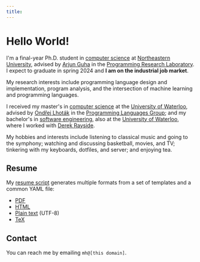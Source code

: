 ```yaml
---
title:
---
```


# Hello World!

I'm a final-year Ph.D. student in [computer science][khoury] at [Northeastern
University][], advised by [Arjun Guha][aguha] in the [Programming Research
Laboratory][]. I expect to graduate in spring 2024 and **I am on the industrial
job market**.

My research interests include programming language design and implementation,
program analysis, and the intersection of machine learning and programming
languages.

I received my master's in [computer science][scs] at the [University of
Waterloo][], advised by [Ondřej Lhoták][olhotak] in the [Programming Languages Group];
and my bachelor's in [software engineering][se], also at the [University of
Waterloo][], where I worked with [Derek Rayside][drayside].

My hobbies and interests include listening to classical music and going to the
symphony; watching and discussing basketball, movies, and TV; tinkering with my
keyboards, dotfiles, and server; and enjoying tea.

[khoury]: https://www.khoury.northeastern.edu/
[Northeastern University]: https://www.northeastern.edu/
[Programming Research Laboratory]: https://prl.khoury.northeastern.edu/
[aguha]: https://www.khoury.northeastern.edu/~arjunguha/main/home/

[scs]: https://cs.uwaterloo.ca/
[University of Waterloo]: https://uwaterloo.ca/
[olhotak]: https://plg.uwaterloo.ca/~olhotak/
[Programming Languages Group]: https://plg.uwaterloo.ca/

[se]: https://uwaterloo.ca/software-engineering/
[drayside]: https://ece.uwaterloo.ca/~drayside/

## Resume

My [resume script][] generates multiple formats from a set of templates and
a common YAML file:

  - [PDF][pdf resume]
  - [HTML][html resume]
  - [Plain text][txt resume] (UTF-8)
  - [TeX][tex resume]

[resume script]: https://github.com/mhyee/resume
[pdf resume]: /resume/resume.pdf
[html resume]: /resume/resume.html
[txt resume]: /resume/resume.txt
[tex resume]: /resume/resume.tex

## Contact

You can reach me by emailing `mh@[this domain]`.

